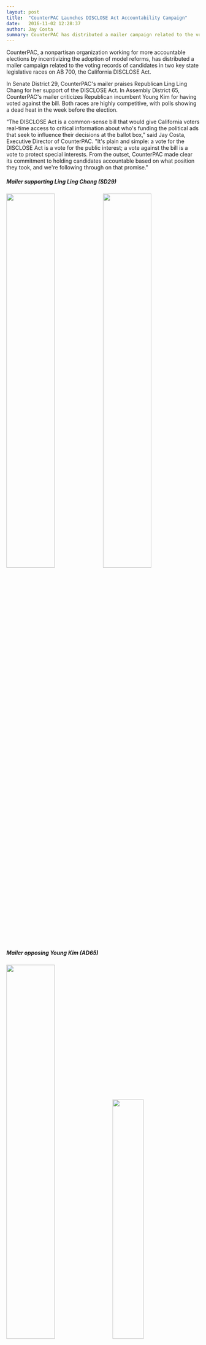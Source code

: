```yaml
---
layout: post
title:  "CounterPAC Launches DISCLOSE Act Accountability Campaign"
date:   2016-11-02 12:28:37
author: Jay Costa
summary: CounterPAC has distributed a mailer campaign related to the voting records of candidates in two key state legislative races on AB 700, the California DISCLOSE Act.
---
```


CounterPAC, a nonpartisan organization working for more accountable elections by incentivizing the adoption of model reforms, has distributed a mailer campaign related to the voting records of candidates in two key state legislative races on AB 700, the California DISCLOSE Act.

In Senate District 29, CounterPAC's mailer praises Republican Ling Ling Chang for her support of the DISCLOSE Act. In Assembly District 65, CounterPAC's mailer criticizes Republican incumbent Young Kim for having voted against the bill. Both races are highly competitive, with polls showing a dead heat in the week before the election.

“The DISCLOSE Act is a common-sense bill that would give California voters real-time access to critical information about who's funding the political ads that seek to influence their decisions at the ballot box,” said Jay Costa, Executive Director of CounterPAC. "It's plain and simple: a vote for the DISCLOSE Act is a vote for the public interest; a vote against the bill is a vote to protect special interests. From the outset, CounterPAC made clear its commitment to holding candidates accountable based on what position they took, and we're following through on that promise."

<h5>Mailer supporting Ling Ling Chang (SD29)</h5>
<a href="https://gallery.mailchimp.com/5116210bd2bfdba8e7d82757a/_compresseds/58b7b839-cc04-402a-a3a4-73a29a711f06.jpg" target="_blank"><img align="none" height="197" src="https://gallery.mailchimp.com/5116210bd2bfdba8e7d82757a/_compresseds/58b7b839-cc04-402a-a3a4-73a29a711f06.jpg" style="width: 50%;margin: 0px;border: 0;height: auto !important;outline: none;text-decoration: none;-ms-interpolation-mode: bicubic;" width="300"></a><a href="https://gallery.mailchimp.com/5116210bd2bfdba8e7d82757a/_compresseds/da161541-c642-4a1d-b301-60722f9608c6.jpg" target="_blank"><img align="none" height="197" src="https://gallery.mailchimp.com/5116210bd2bfdba8e7d82757a/_compresseds/da161541-c642-4a1d-b301-60722f9608c6.jpg" style="width: 50%;margin: 0px;border: 0;height: auto !important;outline: none;text-decoration: none;-ms-interpolation-mode: bicubic;" width="300"></a><br>
<h5>Mailer opposing Young Kim (AD65)</h5>
<a href="https://gallery.mailchimp.com/5116210bd2bfdba8e7d82757a/_compresseds/cbfd4d32-2c74-4c3c-918f-acfef8380272.jpg" target="_blank"><img align="none" height="197" src="https://gallery.mailchimp.com/5116210bd2bfdba8e7d82757a/_compresseds/cbfd4d32-2c74-4c3c-918f-acfef8380272.jpg" style="width: 50%;margin-bottom: 110px;margin-right: 5%;border: 0;height: auto !important;outline: none;text-decoration: none;-ms-interpolation-mode: bicubic;" width="300"></a><a href="https://gallery.mailchimp.com/5116210bd2bfdba8e7d82757a/_compresseds/0f6a7b43-ef08-45c8-8ccb-07411f76898b.jpg" target="_blank"><img align="none" height="304" src="https://gallery.mailchimp.com/5116210bd2bfdba8e7d82757a/_compresseds/0f6a7b43-ef08-45c8-8ccb-07411f76898b.jpg" style="width: 40%;border: 0;height: auto !important;outline: none;text-decoration: none;-ms-interpolation-mode: bicubic;" width="200"></a><br>
After passing the Assembly in January 2016, the DISCLOSE Act fell one vote short of the 2/3 majority it needed to pass the Senate in August, failing to garner any votes from Republican senators.<br>
<br>
<strong>Editor, News Director, Producer note</strong>: Please contact jay@counterpac.org if you would like to set up an interview or receive higher resolution images of the mailer.<br>
<br>
<strong>Background on the Disclose Act</strong>

<p dir="ltr" style="margin: 10px 0;padding: 0;mso-line-height-rule: exactly;-ms-text-size-adjust: 100%;-webkit-text-size-adjust: 100%;color: #202020;font-family: Helvetica;font-size: 16px;line-height: 150%;text-align: left;"><a href="http://counterpac.us13.list-manage1.com/track/click?u=5116210bd2bfdba8e7d82757a&id=3127767815&e=aef4b5fb8d" style="mso-line-height-rule: exactly;-ms-text-size-adjust: 100%;-webkit-text-size-adjust: 100%;color: #2BAADF;font-weight: normal;text-decoration: underline;">AB 700</a>, sponsored by Assemblymembers Jimmy Gomez and Marc Levine, would have required the actual names of the top three funders behind ballot measure ads and ads paid for by outside groups to be clearly displayed on the advertisement.<br>
<br>
For television and video advertising, the bill would require the original source of funding to a ballot measure committee or political action committee for or against a candidate to be clearly displayed for a full five seconds on the bottom one-third of the screen.</p>

<p dir="ltr" style="margin: 10px 0;padding: 0;mso-line-height-rule: exactly;-ms-text-size-adjust: 100%;-webkit-text-size-adjust: 100%;color: #202020;font-family: Helvetica;font-size: 16px;line-height: 150%;text-align: left;">BEFORE DISCLOSE ACT</p>

<p dir="ltr" style="margin: 10px 0;padding: 0;mso-line-height-rule: exactly;-ms-text-size-adjust: 100%;-webkit-text-size-adjust: 100%;color: #202020;font-family: Helvetica;font-size: 16px;line-height: 150%;text-align: left;"><img alt="Screen Shot 2016-05-26 at 10.08.30 AM.png" height="189" src="https://lh4.googleusercontent.com/8iH8R1kMkexbQFRQDZ2nnvv49FvkQwyPy7qa2n4G0LjvRjQLF-l7ARD81gbmFVWxPNwbOBroslp4Sr9PDr2lWoSQGjmnyFXveGBI9DpKCRwlVylV-kz9GRNFQ3gPxwmTQZOBMM4O" width="359" style="border: 0;height: auto !important;outline: none;text-decoration: none;-ms-interpolation-mode: bicubic;"></p>
 

<p dir="ltr" style="margin: 10px 0;padding: 0;mso-line-height-rule: exactly;-ms-text-size-adjust: 100%;-webkit-text-size-adjust: 100%;color: #202020;font-family: Helvetica;font-size: 16px;line-height: 150%;text-align: left;">AFTER DISCLOSE ACT</p>

<p dir="ltr" style="margin: 10px 0;padding: 0;mso-line-height-rule: exactly;-ms-text-size-adjust: 100%;-webkit-text-size-adjust: 100%;color: #202020;font-family: Helvetica;font-size: 16px;line-height: 150%;text-align: left;"><img alt="Screen Shot 2016-05-26 at 10.12.51 AM.png" height="202" src="https://lh3.googleusercontent.com/fO-6nMIp4tdgHjlWt7x47Y9ipcwJ3vG4B4WnDnAHZsX6ltvXY4LZrqlfzta_jVb7LskYUyFHs7xFo4opqijCJfebbzxrDSDdaz0uzqq0pFO5g7cmPhcut00EESMZt8T_D39utTZ9" width="360" style="border: 0;height: auto !important;outline: none;text-decoration: none;-ms-interpolation-mode: bicubic;"><br>
<br>
Disclosure rules would also exist for radio, print, online ads, and robocalls.</p>
 

<p dir="ltr" style="margin: 10px 0;padding: 0;mso-line-height-rule: exactly;-ms-text-size-adjust: 100%;-webkit-text-size-adjust: 100%;color: #202020;font-family: Helvetica;font-size: 16px;line-height: 150%;text-align: left;"><strong>About CounterPAC</strong><br>
CounterPAC is a nonpartisan organization working for more accountable elections by strategically incentivizing the adoption of model reform solutions. For more information please visit, http://www.counterpac.org</p>

<div style="text-align: center; font-size:18px; border: solid 3px;">Paid for by CounterPAC.<br>
<br>
Not authorized by a candidate for this office or<br>
committee controlled by a candidate for this office<span style="font-size:15px">.</span></div>
